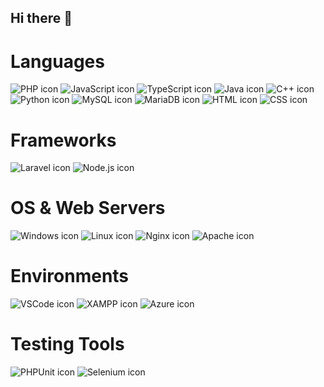 ## Hi there 👋

# Languages
![PHP icon](https://github.com/Queeky/Queeky/blob/main/icons/php.png?raw=true)
![JavaScript icon](https://github.com/Queeky/Queeky/blob/main/icons/js.png?raw=true)
![TypeScript icon](https://github.com/Queeky/Queeky/blob/main/icons/typescript.png?raw=true)
![Java icon](https://github.com/Queeky/Queeky/blob/main/icons/java.png?raw=true)
![C++ icon](https://github.com/Queeky/Queeky/blob/main/icons/c-.png?raw=true)
![Python icon](https://github.com/Queeky/Queeky/blob/main/icons/python.png?raw=true)
![MySQL icon](https://github.com/Queeky/Queeky/blob/main/icons/mysql.png?raw=true)
![MariaDB icon](https://github.com/Queeky/Queeky/blob/main/icons/MariaDB_Logo.d8a208f0a889a8f0f0551b8391a065ea79c54f3a.png?raw=true)
![HTML icon](https://github.com/Queeky/Queeky/blob/main/icons/html.png?raw=true)
![CSS icon](https://github.com/Queeky/Queeky/blob/main/icons/text.png?raw=true)

# Frameworks
![Laravel icon](https://github.com/Queeky/Queeky/blob/main/icons/laravel.png?raw=true)
![Node.js icon](https://github.com/Queeky/Queeky/blob/main/icons/Node.js_logo.svg.png?raw=true)

# OS & Web Servers
![Windows icon](https://github.com/Queeky/Queeky/blob/main/icons/windows.png?raw=true)
![Linux icon](https://github.com/Queeky/Queeky/blob/main/icons/linux.png?raw=true)
![Nginx icon](https://github.com/Queeky/Queeky/blob/main/icons/nginx.png?raw=true)
![Apache icon](https://github.com/Queeky/Queeky/blob/main/icons/apache.png?raw=true)

# Environments
![VSCode icon](https://github.com/Queeky/Queeky/blob/main/icons/Visual_Studio_Code_1.35_icon.svg.png?raw=true)
![XAMPP icon](https://github.com/Queeky/Queeky/blob/main/icons/xampp.png?raw=true)
![Azure icon](https://github.com/Queeky/Queeky/blob/main/icons/azure.png?raw=true)

# Testing Tools
![PHPUnit icon](https://github.com/Queeky/Queeky/blob/main/icons/phpunit.png?raw=true)
![Selenium icon](https://github.com/Queeky/Queeky/blob/main/icons/Selenium_Logo.png?raw=true)

<!--
**Queeky/Queeky** is a ✨ _special_ ✨ repository because its `README.md` (this file) appears on your GitHub profile.

Here are some ideas to get you started:

- 🔭 I’m currently working on ...
- 🌱 I’m currently learning ...
- 👯 I’m looking to collaborate on ...
- 🤔 I’m looking for help with ...
- 💬 Ask me about ...
- 📫 How to reach me: ...
- 😄 Pronouns: ...
- ⚡ Fun fact: ...
-->
